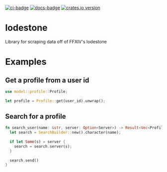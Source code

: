 [![ci-badge][]][ci] [![docs-badge][]][docs] [![crates.io version]][crates.io link]

# lodestone
Library for scraping data off of FFXIV's lodestone

# Examples

## Get a profile from a user id
```rust
use model::profile::Profile;
  
let profile = Profile::get(user_id).unwrap();
```

## Search for a profile
```rust
fn search_user(name: &str, server: Option<Server>) -> Result<Vec<Profile>, Error> {
  let search = SearchBuilder::new().character(name);
        
  if let Some(s) = server {
    search = search.server(s);
  }
    
  search.send()
}
```

[ci]: https://travis-ci.org/Roughsketch/lodestone
[ci-badge]: https://img.shields.io/travis/Roughsketch/lodestone.svg?style=flat-square
[crates.io link]: https://crates.io/crates/lodestone
[crates.io version]: https://img.shields.io/crates/v/lodestone.svg?style=flat-square
[docs]: https://docs.rs/lodestone
[docs-badge]: https://img.shields.io/badge/docs-online-5023dd.svg?style=flat-square
